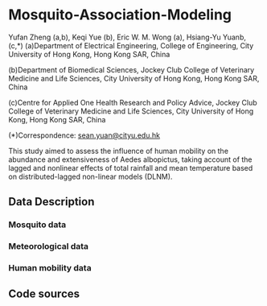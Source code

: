 # Mosquito-Association-Modeling

Yufan Zheng (a,b), Keqi Yue (b), Eric W. M. Wong (a), Hsiang-Yu Yuanb, (c,*) 
(a)Department of Electrical Engineering, College of Engineering, City University of Hong Kong, Hong Kong SAR, China

(b)Department of Biomedical Sciences, Jockey Club College of Veterinary Medicine and Life Sciences, City University of Hong Kong, Hong Kong SAR, China

(c)Centre for Applied One Health Research and Policy Advice, Jockey Club College of Veterinary Medicine and Life Sciences, City University of Hong Kong, Hong Kong SAR, China

(*)Correspondence: sean.yuan@cityu.edu.hk



 This study aimed to assess the influence of human mobility on the abundance and extensiveness of Aedes albopictus, taking account of the lagged and nonlinear effects of total rainfall and mean temperature based on distributed-lagged non-linear models (DLNM).



## Data Description
### Mosquito data

### Meteorological data

### Human mobility data

## Code sources

